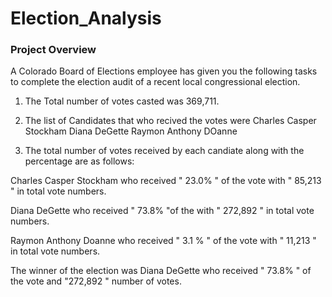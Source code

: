 # Election_Analysis

### Project Overview 
A Colorado Board of Elections employee has given you the following tasks to complete the election audit of a recent local congressional election. 

1. The Total number of votes casted was
 369,711.

2. The list of Candidates that who recived the votes were 
  Charles Casper Stockham 
  Diana DeGette 
  Raymon Anthony DOanne 

3. The total number of votes received by each candiate along with the percentage are as follows: 

Charles Casper Stockham who received " 23.0% " of the vote with " 85,213 " in total vote numbers. 

Diana DeGette who received " 73.8% "of the with " 272,892 " in total vote numbers.

Raymon Anthony Doanne who received " 3.1 % " of the vote with " 11,213 " in total vote numbers.

The winner of the election was
Diana DeGette who received " 73.8% " of the vote and "272,892 " number of votes. 

